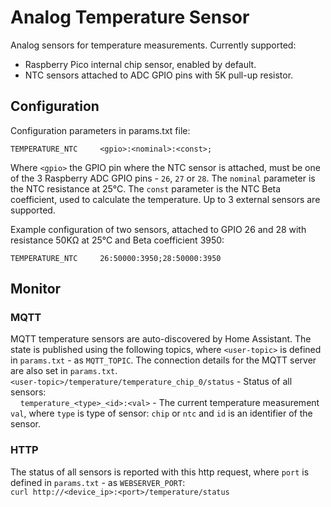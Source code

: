# Analog Temperature Sensor

Analog sensors for temperature measurements. Currently supported:  
- Raspberry Pico internal chip sensor, enabled by default.  
- NTC sensors attached to ADC GPIO pins with 5K pull-up resistor.  

## Configuration
Configuration parameters in params.txt file:  
```
TEMPERATURE_NTC     <gpio>:<nominal>:<const>;  
```
Where `<gpio>` the GPIO pin where the NTC sensor is attached, must be one of the 3 Raspberry ADC GPIO pins - `26`, `27` or `28`. The `nominal` parameter is the NTC resistance at 25°C. The `const` parameter is the NTC Beta coefficient, used to calculate the temperature. Up to 3 external sensors are supported.  

Example configuration of two sensors, attached to GPIO 26 and 28 with resistance 50KΩ at 25°C and Beta coefficient 3950:  
```
TEMPERATURE_NTC     26:50000:3950;28:50000:3950  
```

## Monitor
### MQTT
MQTT temperature sensors are auto-discovered by Home Assistant. The state is published using the following topics, where `<user-topic>` is defined in `params.txt` - as `MQTT_TOPIC`. The connection details for the MQTT server are also set in `params.txt`.  
`<user-topic>/temperature/temperature_chip_0/status` - Status of all sensors:  
&nbsp;&nbsp;&nbsp;&nbsp;`temperature_<type>_<id>:<val>` - The current temperature measurement `val`, where `type` is type of sensor: `chip` or `ntc` and `id` is an identifier of the sensor.  

### HTTP
The status of all sensors is reported with this http request, where `port` is defined in `params.txt` - as `WEBSERVER_PORT`:  
    `curl http://<device_ip>:<port>/temperature/status`  
